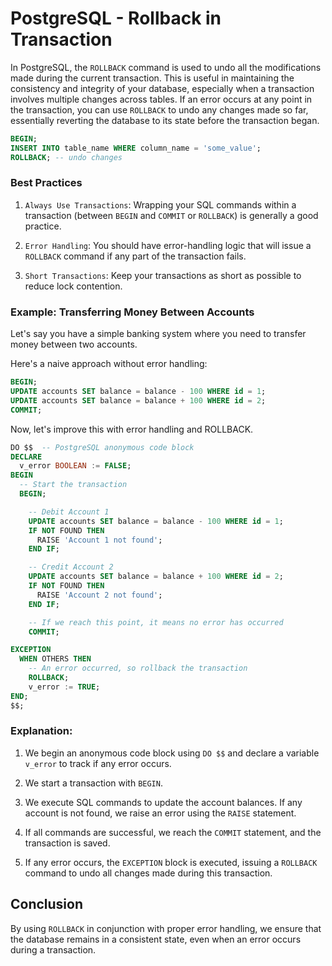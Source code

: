 # PostgreSQL - Rollback in Transaction

In PostgreSQL, the `ROLLBACK` command is used to undo all the modifications made during the current
transaction. This is useful in maintaining the consistency and integrity of your database,
especially when a transaction involves multiple changes across tables. If an error occurs at any
point in the transaction, you can use `ROLLBACK` to undo any changes made so far, essentially
reverting the database to its state before the transaction began. 

```sql
BEGIN;
INSERT INTO table_name WHERE column_name = 'some_value';
ROLLBACK; -- undo changes
```

### Best Practices
1. `Always Use Transactions`: Wrapping your SQL commands within a transaction (between `BEGIN` and `COMMIT` or `ROLLBACK`) is generally a good practice.

2. `Error Handling`: You should have error-handling logic that will issue a `ROLLBACK` command if any part of the transaction fails.

3. `Short Transactions`: Keep your transactions as short as possible to reduce lock contention.

### Example: Transferring Money Between Accounts
Let's say you have a simple banking system where you need to transfer money between two accounts.

Here's a naive approach without error handling:
```sql
BEGIN;
UPDATE accounts SET balance = balance - 100 WHERE id = 1;
UPDATE accounts SET balance = balance + 100 WHERE id = 2;
COMMIT;
```

Now, let's improve this with error handling and ROLLBACK.
```sql
DO $$  -- PostgreSQL anonymous code block
DECLARE
  v_error BOOLEAN := FALSE;
BEGIN
  -- Start the transaction
  BEGIN;

    -- Debit Account 1
    UPDATE accounts SET balance = balance - 100 WHERE id = 1;
    IF NOT FOUND THEN
      RAISE 'Account 1 not found';
    END IF;

    -- Credit Account 2
    UPDATE accounts SET balance = balance + 100 WHERE id = 2;
    IF NOT FOUND THEN
      RAISE 'Account 2 not found';
    END IF;

    -- If we reach this point, it means no error has occurred
    COMMIT;

EXCEPTION
  WHEN OTHERS THEN
    -- An error occurred, so rollback the transaction
    ROLLBACK;
    v_error := TRUE;
END;
$$;
```
### Explanation:
1. We begin an anonymous code block using `DO $$` and declare a variable `v_error` to track if any error occurs.

2. We start a transaction with `BEGIN`.

3. We execute SQL commands to update the account balances. If any account is not found, we raise an error using the `RAISE` statement.

4. If all commands are successful, we reach the `COMMIT` statement, and the transaction is saved.

5. If any error occurs, the `EXCEPTION` block is executed, issuing a `ROLLBACK` command to undo all changes made during this transaction.

## Conclusion
By using `ROLLBACK` in conjunction with proper error handling, we ensure that the database remains in a consistent state, even when an error occurs during a transaction.
